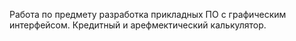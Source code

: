 Работа по предмету разработка прикладных ПО с графическим интерфейсом.
Кредитный и арефмектический калькулятор.
